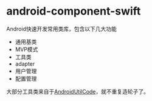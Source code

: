 # android-component-swift
Android快速开发常用类库，包含以下几大功能
- 通用基类
- MVP模式
- 工具类
- adapter
- 用户管理
- 配置管理

大部分工具类来自于[AndroidUtilCode](https://github.com/Blankj/AndroidUtilCode)，就不重复造轮子了。
